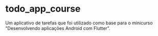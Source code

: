 # todo_app_course
Um aplicativo de tarefas que foi utilizado como base para o minicurso "Desenvolvendo aplicações Android com Flutter".
